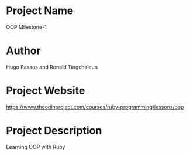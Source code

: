 # Project Name
OOP Milestone-1

# Author
Hugo Passos and Ronald Tingchaleun

# Project Website
https://www.theodinproject.com/courses/ruby-programming/lessons/oop

# Project Description
Learning OOP with Ruby
